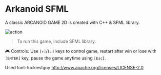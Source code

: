 # Arkanoid SFML
A classic ARCANOID GAME 2D is created with C++  & SFML library.

![action](Arkanoid.gif)

> To run this game, include SFML library.

🎮 Controls: Use `[↑]`/`[↓]` keys to control game, restart after win or lose with `[ENTER]` key, pause the game anytime using `[Esc]`.

Used font: luckiestguy http://www.apache.org/licenses/LICENSE-2.0
